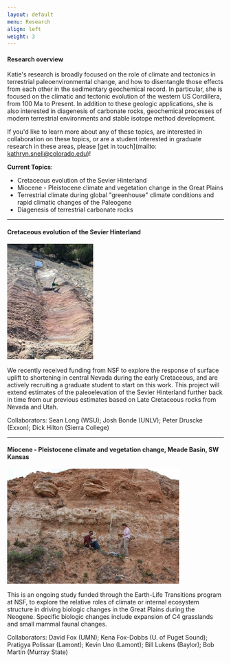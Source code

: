 ```yaml
---
layout: default
menu: Research
align: left
weight: 3
---
```



#### Research overview

Katie's research is broadly focused on the role of climate and tectonics in terrestrial paleoenvironmental change, and how to disentangle those effects from each other in the sedimentary geochemical record. In particular, she is focused on the climatic and tectonic evolution of the western US Cordillera, from 100 Ma to Present. In addition to these geologic applications, she is also interested in diagenesis of carbonate rocks, geochemical processes of modern terrestrial environments and stable isotope method development.

If you'd like to learn more about any of these topics, are interested in collaboration on these topics, or are a student interested in graduate research in these areas, please [get in touch](mailto: kathryn.snell@colorado.edu)!

**Current Topics**:

- Cretaceous evolution of the Sevier Hinterland
- Miocene - Pleistocene climate and vegetation change in the Great Plains
- Terrestrial climate during global "greenhouse" climate conditions and rapid climatic changes of the Paleogene
- Diagenesis of terrestrial carbonate rocks

---

#### Cretaceous evolution of the Sevier Hinterland
<div class="clearfix">
  <img src="images/Newark1.jpg" class="pull-right gap-left framed"
    alt="Newark project group" width="200px"/>
  <p>We recently received funding from NSF to explore the response of surface uplift to shortening in central Nevada during the early Cretaceous, and are actively recruiting a graduate student to start on this work. This project will extend estimates of the paleoelevation of the Sevier Hinterland further back in time from our previous estimates based on Late Cretaceous rocks from Nevada and Utah. </p>
  <p>Collaborators: Sean Long (WSU); Josh Bonde (UNLV); Peter Druscke (Exxon); Dick Hilton (Sierra College)</p>
</div>

---

#### Miocene - Pleistocene climate and vegetation change, Meade Basin, SW Kansas

<div class="clearfix">
  <img src="images/Meade.jpg" class="pull-right gap-left framed"
    alt="Newark project group" width="400px"/>
  <p>This is an ongoing study funded through the Earth-Life Transitions program at NSF, to explore the relative roles of climate or internal ecosystem structure in driving biologic changes in the Great Plains during the Neogene. Specific biologic changes include expansion of C4 grasslands and small mammal faunal changes.</p>
  <p>Collaborators: David Fox (UMN); Kena Fox-Dobbs (U. of Puget Sound); Pratigya Polissar (Lamont); Kevin Uno (Lamont); Bill Lukens (Baylor); Bob Martin (Murray State)</p>
</div>

